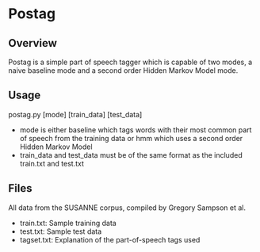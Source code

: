 Postag
======

Overview
--------
Postag is a simple part of speech tagger which is capable of two modes, a naive baseline mode and a second order Hidden Markov Model mode.


Usage
-----
postag.py [mode] [train_data] [test_data]

- mode is either baseline which tags words with their most common part of speech from the training data or hmm which uses a second order Hidden Markov Model
- train_data and test_data must be of the same format as the included train.txt and test.txt

Files
-----
All data from the SUSANNE corpus, compiled by Gregory Sampson et al.

- train.txt: Sample training data 
- test.txt: Sample test data
- tagset.txt: Explanation of the part-of-speech tags used
